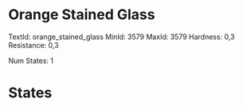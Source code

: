 # Orange Stained Glass
TextId: orange_stained_glass
MinId: 3579
MaxId: 3579
Hardness: 0,3
Resistance: 0,3

Num States: 1
# States
```

```